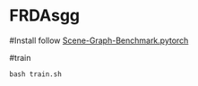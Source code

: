 # FRDAsgg

#Install
follow [Scene-Graph-Benchmark.pytorch](https://github.com/KaihuaTang/Scene-Graph-Benchmark.pytorch)

#train
```
bash train.sh
```
